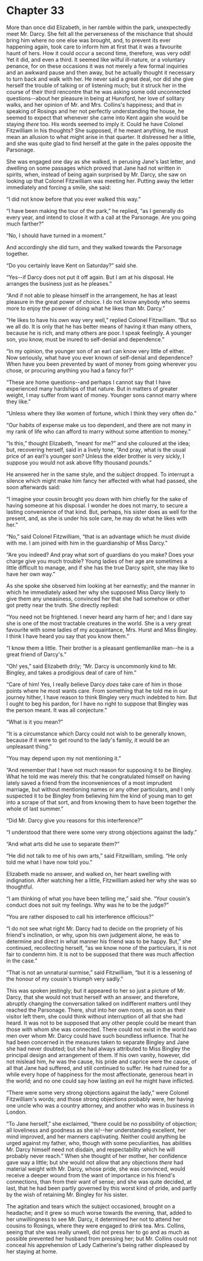 # Chapter 33


More than once did Elizabeth, in her ramble within the park,
unexpectedly meet Mr. Darcy. She felt all the perverseness of the
mischance that should bring him where no one else was brought, and, to
prevent its ever happening again, took care to inform him at first that
it was a favourite haunt of hers. How it could occur a second time,
therefore, was very odd! Yet it did, and even a third. It seemed like
wilful ill-nature, or a voluntary penance, for on these occasions it was
not merely a few formal inquiries and an awkward pause and then away,
but he actually thought it necessary to turn back and walk with her. He
never said a great deal, nor did she give herself the trouble of talking
or of listening much; but it struck her in the course of their third
rencontre that he was asking some odd unconnected questions--about
her pleasure in being at Hunsford, her love of solitary walks, and her
opinion of Mr. and Mrs. Collins's happiness; and that in speaking of
Rosings and her not perfectly understanding the house, he seemed to
expect that whenever she came into Kent again she would be staying
_there_ too. His words seemed to imply it. Could he have Colonel
Fitzwilliam in his thoughts? She supposed, if he meant anything, he must
mean an allusion to what might arise in that quarter. It distressed
her a little, and she was quite glad to find herself at the gate in the
pales opposite the Parsonage.

She was engaged one day as she walked, in perusing Jane's last letter,
and dwelling on some passages which proved that Jane had not written in
spirits, when, instead of being again surprised by Mr. Darcy, she saw
on looking up that Colonel Fitzwilliam was meeting her. Putting away the
letter immediately and forcing a smile, she said:

“I did not know before that you ever walked this way.”

“I have been making the tour of the park,” he replied, “as I generally
do every year, and intend to close it with a call at the Parsonage. Are
you going much farther?”

“No, I should have turned in a moment.”

And accordingly she did turn, and they walked towards the Parsonage
together.

“Do you certainly leave Kent on Saturday?” said she.

“Yes--if Darcy does not put it off again. But I am at his disposal. He
arranges the business just as he pleases.”

“And if not able to please himself in the arrangement, he has at least
pleasure in the great power of choice. I do not know anybody who seems
more to enjoy the power of doing what he likes than Mr. Darcy.”

“He likes to have his own way very well,” replied Colonel Fitzwilliam.
“But so we all do. It is only that he has better means of having it
than many others, because he is rich, and many others are poor. I speak
feelingly. A younger son, you know, must be inured to self-denial and
dependence.”

“In my opinion, the younger son of an earl can know very little of
either. Now seriously, what have you ever known of self-denial and
dependence? When have you been prevented by want of money from going
wherever you chose, or procuring anything you had a fancy for?”

“These are home questions--and perhaps I cannot say that I have
experienced many hardships of that nature. But in matters of greater
weight, I may suffer from want of money. Younger sons cannot marry where
they like.”

“Unless where they like women of fortune, which I think they very often
do.”

“Our habits of expense make us too dependent, and there are not many
in my rank of life who can afford to marry without some attention to
money.”

“Is this,” thought Elizabeth, “meant for me?” and she coloured at the
idea; but, recovering herself, said in a lively tone, “And pray, what
is the usual price of an earl's younger son? Unless the elder brother is
very sickly, I suppose you would not ask above fifty thousand pounds.”

He answered her in the same style, and the subject dropped. To interrupt
a silence which might make him fancy her affected with what had passed,
she soon afterwards said:

“I imagine your cousin brought you down with him chiefly for the sake of
having someone at his disposal. I wonder he does not marry, to secure a
lasting convenience of that kind. But, perhaps, his sister does as well
for the present, and, as she is under his sole care, he may do what he
likes with her.”

“No,” said Colonel Fitzwilliam, “that is an advantage which he must
divide with me. I am joined with him in the guardianship of Miss Darcy.”

“Are you indeed? And pray what sort of guardians do you make? Does your
charge give you much trouble? Young ladies of her age are sometimes a
little difficult to manage, and if she has the true Darcy spirit, she
may like to have her own way.”

As she spoke she observed him looking at her earnestly; and the manner
in which he immediately asked her why she supposed Miss Darcy likely to
give them any uneasiness, convinced her that she had somehow or other
got pretty near the truth. She directly replied:

“You need not be frightened. I never heard any harm of her; and I dare
say she is one of the most tractable creatures in the world. She is a
very great favourite with some ladies of my acquaintance, Mrs. Hurst and
Miss Bingley. I think I have heard you say that you know them.”

“I know them a little. Their brother is a pleasant gentlemanlike man--he
is a great friend of Darcy's.”

“Oh! yes,” said Elizabeth drily; “Mr. Darcy is uncommonly kind to Mr.
Bingley, and takes a prodigious deal of care of him.”

“Care of him! Yes, I really believe Darcy _does_ take care of him in
those points where he most wants care. From something that he told me in
our journey hither, I have reason to think Bingley very much indebted to
him. But I ought to beg his pardon, for I have no right to suppose that
Bingley was the person meant. It was all conjecture.”

“What is it you mean?”

“It is a circumstance which Darcy could not wish to be generally known,
because if it were to get round to the lady's family, it would be an
unpleasant thing.”

“You may depend upon my not mentioning it.”

“And remember that I have not much reason for supposing it to be
Bingley. What he told me was merely this: that he congratulated himself
on having lately saved a friend from the inconveniences of a most
imprudent marriage, but without mentioning names or any other
particulars, and I only suspected it to be Bingley from believing
him the kind of young man to get into a scrape of that sort, and from
knowing them to have been together the whole of last summer.”

“Did Mr. Darcy give you reasons for this interference?”

“I understood that there were some very strong objections against the
lady.”

“And what arts did he use to separate them?”

“He did not talk to me of his own arts,” said Fitzwilliam, smiling. “He
only told me what I have now told you.”

Elizabeth made no answer, and walked on, her heart swelling with
indignation. After watching her a little, Fitzwilliam asked her why she
was so thoughtful.

“I am thinking of what you have been telling me,” said she. “Your
cousin's conduct does not suit my feelings. Why was he to be the judge?”

“You are rather disposed to call his interference officious?”

“I do not see what right Mr. Darcy had to decide on the propriety of his
friend's inclination, or why, upon his own judgement alone, he was to
determine and direct in what manner his friend was to be happy.
But,” she continued, recollecting herself, “as we know none of the
particulars, it is not fair to condemn him. It is not to be supposed
that there was much affection in the case.”

“That is not an unnatural surmise,” said Fitzwilliam, “but it is a
lessening of the honour of my cousin's triumph very sadly.”

This was spoken jestingly; but it appeared to her so just a picture
of Mr. Darcy, that she would not trust herself with an answer, and
therefore, abruptly changing the conversation talked on indifferent
matters until they reached the Parsonage. There, shut into her own room,
as soon as their visitor left them, she could think without interruption
of all that she had heard. It was not to be supposed that any other
people could be meant than those with whom she was connected. There
could not exist in the world _two_ men over whom Mr. Darcy could have
such boundless influence. That he had been concerned in the measures
taken to separate Bingley and Jane she had never doubted; but she had
always attributed to Miss Bingley the principal design and arrangement
of them. If his own vanity, however, did not mislead him, _he_ was
the cause, his pride and caprice were the cause, of all that Jane had
suffered, and still continued to suffer. He had ruined for a while
every hope of happiness for the most affectionate, generous heart in the
world; and no one could say how lasting an evil he might have inflicted.

“There were some very strong objections against the lady,” were Colonel
Fitzwilliam's words; and those strong objections probably were, her
having one uncle who was a country attorney, and another who was in
business in London.

“To Jane herself,” she exclaimed, “there could be no possibility of
objection; all loveliness and goodness as she is!--her understanding
excellent, her mind improved, and her manners captivating. Neither
could anything be urged against my father, who, though with some
peculiarities, has abilities Mr. Darcy himself need not disdain, and
respectability which he will probably never reach.” When she thought of
her mother, her confidence gave way a little; but she would not allow
that any objections _there_ had material weight with Mr. Darcy, whose
pride, she was convinced, would receive a deeper wound from the want of
importance in his friend's connections, than from their want of sense;
and she was quite decided, at last, that he had been partly governed
by this worst kind of pride, and partly by the wish of retaining Mr.
Bingley for his sister.

The agitation and tears which the subject occasioned, brought on a
headache; and it grew so much worse towards the evening, that, added to
her unwillingness to see Mr. Darcy, it determined her not to attend her
cousins to Rosings, where they were engaged to drink tea. Mrs. Collins,
seeing that she was really unwell, did not press her to go and as much
as possible prevented her husband from pressing her; but Mr. Collins
could not conceal his apprehension of Lady Catherine's being rather
displeased by her staying at home.



